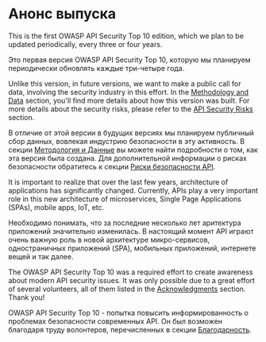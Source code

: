 Анонс выпуска
=============

This is the first OWASP API Security Top 10 edition, which we plan to be updated
periodically, every three or four years.

Это первая версия OWASP API Security Top 10, которую мы планируем периодически обновлять каждые три-четыре года.

Unlike this version, in future versions, we want to make a public call for data,
involving the security industry in this effort. In the [Methodology and Data][1]
section, you'll find more details about how this version was built. For more
details about the security risks, please refer to the [API Security Risks][2]
section.

В отличие от этой версии в будущих версиях мы планируем публичный сбор данных, вовлекая индустрию безопасности в эту активность. В секции [Методология и Данные][1] вы можете найти подробности о том, как эта версия была создана. Для дополнительной информации о рисках безопасности обратитесь к секции [Риски безопасности API][2].

It is important to realize that over the last few years, architecture of 
applications has significantly changed. Currently, APIs play a very important
role in this new architecture of microservices, Single Page Applications (SPAs),
mobile apps, IoT, etc.

Необходимо понимать, что за последние несколько лет аритектура приложений значительно изменилась. В настоящий момент API играют очень важную роль в новой архитектуре микро-сервисов, одностраничных приложений (SPA), мобильных приложений, интернете вещей и так далее.

The OWASP API Security Top 10 was a required effort to create awareness about
modern API security issues. It was only possible due to a great effort of
several volunteers, all of them listed in the [Acknowledgments][3] section.
Thank you!

OWASP API Security Top 10 - попытка повысить информированность о проблемах безопасности современных API. Он был возможен благодаря труду волонтеров, перечисленных в секции [Благодарность][3].

[1]: ./0xd0-about-data.md
[2]: ./0x10-api-security-risks.md
[3]: ./0xd1-acknowledgments.md
